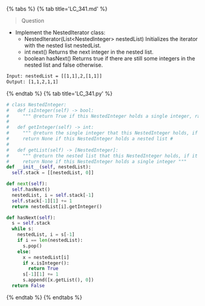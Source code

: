 {% tabs %}
{% tab title='LC_341.md' %}

> Question

* Implement the NestedIterator class:
  * NestedIterator(List\<NestedInteger\> nestedList) Initializes the iterator with the nested list nestedList.
  * int next() Returns the next integer in the nested list.
  * boolean hasNext() Returns true if there are still some integers in the nested list and false otherwise.

```txt
Input: nestedList = [[1,1],2,[1,1]]
Output: [1,1,2,1,1]
```

{% endtab %}
{% tab title='LC_341.py' %}

```py
# class NestedInteger:
#   def isInteger(self) -> bool:
#     """ @return True if this NestedInteger holds a single integer, rather than a nested list. """
#
#   def getInteger(self) -> int:
#     """ @return the single integer that this NestedInteger holds, if it holds a single integer
#     return None if this NestedInteger holds a nested list #
#
#   def getList(self) -> [NestedInteger]:
#     """ @return the nested list that this NestedInteger holds, if it holds a nested list
#     return None if this NestedInteger holds a single integer """
def __init__(self, nestedList):
  self.stack = [[nestedList, 0]]

def next(self):
  self.hasNext()
  nestedList, i = self.stack[-1]
  self.stack[-1][1] += 1
  return nestedList[i].getInteger()

def hasNext(self):
  s = self.stack
  while s:
    nestedList, i = s[-1]
    if i == len(nestedList):
      s.pop()
    else:
      x = nestedList[i]
      if x.isInteger():
        return True
      s[-1][1] += 1
      s.append([x.getList(), 0])
  return False
```

{% endtab %}
{% endtabs %}
